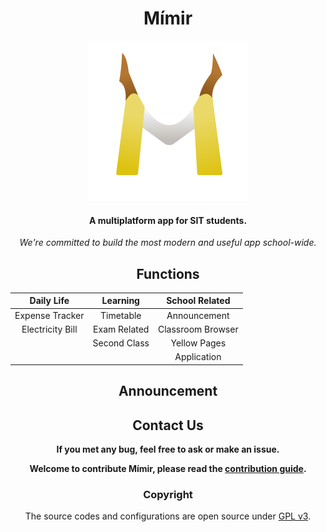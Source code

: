<div align="center">

# Mímir

<img src="assets/icon.svg" alt="Icon" width="256">

#### A multiplatform app for SIT students.

*We're committed to build the most modern and useful app school-wide.*

## Functions

|    Daily Life    |   Learning   |  School Related   |
|:----------------:|:------------:|:-----------------:|
| Expense Tracker  |  Timetable   |   Announcement    |
| Electricity Bill | Exam Related | Classroom Browser |
|                  | Second Class |   Yellow Pages    |
|                  |              |    Application    |

## Announcement

## Contact Us

**If you met any bug, feel free to ask or make an issue.**

**Welcome to contribute Mímir, please read the [contribution guide](specifications/CONTRIBUTION_GUIDE.md).**

### Copyright

The source codes and configurations are open source under [GPL v3](LICENSE).
</div>
